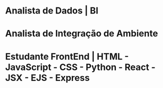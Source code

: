 # Analista de Dados | BI
# Analista de Integração de Ambiente
# Estudante FrontEnd | HTML - JavaScript - CSS - Python - React - JSX - EJS - Express

